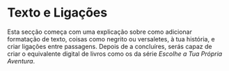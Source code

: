 <div class="intro links">
    <h1>Texto e Ligações</h1>
</div>

Esta secção começa com uma explicação sobre como adicionar formatação de texto, coisas como negrito ou versaletes, à tua história, e criar ligações entre passagens. Depois de a concluíres, serás capaz de criar o equivalente digital de livros como os da série _Escolhe a Tua Própria Aventura_.
